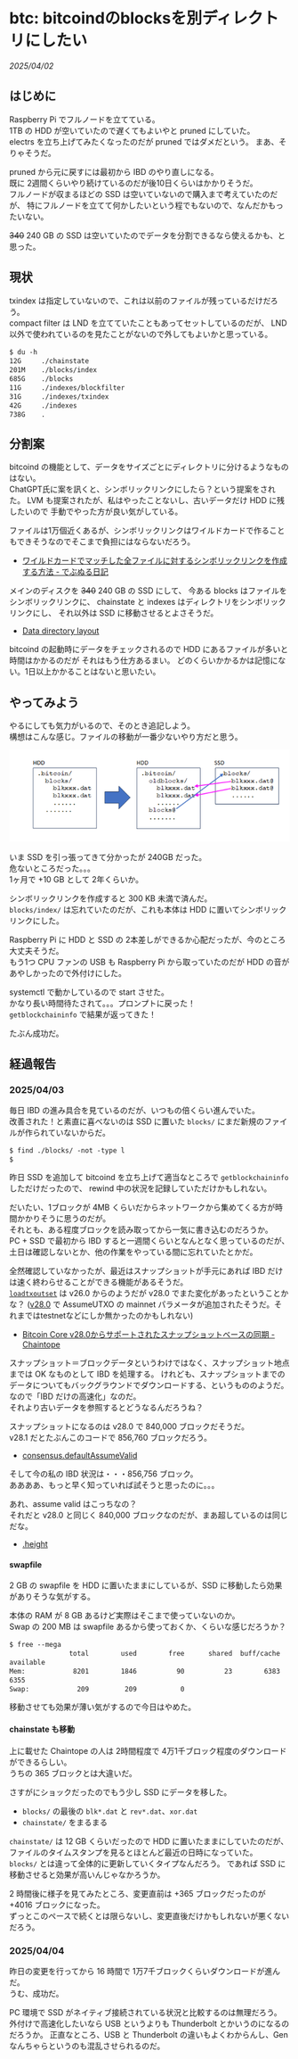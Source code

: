 # btc: bitcoindのblocksを別ディレクトリにしたい

_2025/04/02_

## はじめに

Raspberry Pi でフルノードを立てている。  
1TB の HDD が空いていたので遅くてもよいやと pruned にしていた。  
electrs を立ち上げてみたくなったのだが pruned ではダメだという。
まあ、そりゃそうだ。

pruned から元に戻すには最初から IBD のやり直しになる。  
既に 2週間くらいやり続けているのだが後10日くらいはかかりそうだ。  
フルノードが収まるほどの SSD は空いていないので購入まで考えていたのだが、
特にフルノードを立てて何かしたいという程でもないので、なんだかもったいない。

~~340~~ 240 GB の SSD は空いていたのでデータを分割できるなら使えるかも、と思った。

## 現状

txindex は指定していないので、これは以前のファイルが残っているだけだろう。  
compact filter は LND を立てていたこともあってセットしているのだが、
LND 以外で使われているのを見たことがないので外してもよいかと思っている。

```console
$ du -h
12G     ./chainstate
201M    ./blocks/index
685G    ./blocks
11G     ./indexes/blockfilter
31G     ./indexes/txindex
42G     ./indexes
738G    .
```

## 分割案

bitcoind の機能として、データをサイズごとにディレクトリに分けるようなものはない。  
ChatGPT氏に案を訊くと、シンボリックリンクにしたら？という提案をされた。
LVM も提案されたが、私はやったことないし、古いデータだけ HDD に残したいので
手動でやった方が良い気がしている。

ファイルは1万個近くあるが、シンボリックリンクはワイルドカードで作ることもできそうなのでそこまで負担にはならないだろう。

* [ワイルドカードでマッチした全ファイルに対するシンボリックリンクを作成する方法 - でぶぬる日記](https://aquarla.hatenadiary.org/entry/20121206/1354784935)

メインのディスクを ~~340~~ 240 GB の SSD にして、
今ある blocks はファイルをシンボリックリンクに、
chainstate と indexes はディレクトリをシンボリックリンクにし、
それ以外は SSD に移動させるとよさそうだ。

* [Data directory layout](https://github.com/bitcoin/bitcoin/blob/v28.1/doc/files.md#data-directory-layout)

bitcoind の起動時にデータをチェックされるので HDD にあるファイルが多いと時間はかかるのだが
それはもう仕方あるまい。
どのくらいかかるかは記憶にない。1日以上かかることはないと思いたい。

## やってみよう

やるにしても気力がいるので、そのとき追記しよう。  
構想はこんな感じ。ファイルの移動が一番少ないやり方だと思う。

![image](images/20250402a-1.png)

いま SSD を引っ張ってきて分かったが 240GB だった。  
危ないところだった。。。  
1ヶ月で +10 GB として 2年くらいか。

シンボリックリンクを作成すると 300 KB 未満で済んだ。  
`blocks/index/` は忘れていたのだが、これも本体は HDD に置いてシンボリックリンクにした。

Raspberry Pi に HDD と SSD の 2本差しができるか心配だったが、今のところ大丈夫そうだ。  
もう1つ CPU ファンの USB も Raspberry Pi から取っていたのだが HDD の音があやしかったので外付けにした。

systemctl で動かしているので start させた。  
かなり長い時間待たされて。。。プロンプトに戻った！  
`getblockchaininfo` で結果が返ってきた！

たぶん成功だ。

## 経過報告

### 2025/04/03

毎日 IBD の進み具合を見ているのだが、いつもの倍くらい進んでいた。  
改善された！と素直に喜べないのは SSD に置いた `blocks/` にまだ新規のファイルが作られていないからだ。

```console
$ find ./blocks/ -not -type l
$
```

昨日 SSD を追加して bitcoind を立ち上げて適当なところで `getblockchaininfo` しただけだったので、
rewind 中の状況を記録していただけかもしれない。

だいたい、1ブロックが 4MB くらいだからネットワークから集めてくる方が時間かかりそうに思うのだが。  
それとも、ある程度ブロックを読み取ってから一気に書き込むのだろうか。  
PC + SSD で最初から IBD すると一週間くらいとなんとなく思っているのだが、
土日は確認しないとか、他の作業をやっている間に忘れていたとかだ。  

全然確認していなかったが、最近はスナップショットが手元にあれば IBD だけは速く終わらせることができる機能があるそうだ。  
[`loadtxoutset`](https://bitcoincore.org/en/doc/26.0.0/rpc/blockchain/loadtxoutset/) は v26.0 からのようだが v28.0 でまた変化があったということかな？
([v28.0](https://bitcoin.org/en/releases/28.0/#updated-rpcs) で AssumeUTXO の mainnet パラメータが追加されたそうだ。それまではtestnetなどにしか無かったのかもしれない)

* [Bitcoin Core v28.0からサポートされたスナップショットベースの同期 - Chaintope](https://www.chaintope.com/pickup_topics/126452/)

スナップショット＝ブロックデータというわけではなく、スナップショット地点までは OK なものとして IBD を処理する。
けれども、スナップショットまでのデータについてもバックグラウンドでダウンロードする、というもののようだ。  
なので「IBD だけの高速化」なのだ。  
それより古いデータを参照するとどうなるんだろうね？

スナップショットになるのは v28.0 で 840,000 ブロックだそうだ。  
v28.1 だとたぶんこのコードで 856,760 ブロックだろう。

* [consensus.defaultAssumeValid](https://github.com/bitcoin/bitcoin/blob/v28.1/src/kernel/chainparams.cpp#L119)

そして今の私の IBD 状況は・・・856,756 ブロック。  
ああああ、もっと早く知っていれば試そうと思ったのに。。。

あれ、assume valid はこっちなの？  
それだと v28.0 と同じく 840,000 ブロックなのだが、まあ超しているのは同じだな。

* [.height](https://github.com/bitcoin/bitcoin/blob/v28.1/src/kernel/chainparams.cpp#L188)

#### swapfile

2 GB の swapfile を HDD に置いたままにしているが、SSD に移動したら効果がありそうな気がする。

本体の RAM が 8 GB あるけど実際はそこまで使っていないのか。  
Swap の 200 MB は swapfile あるから使っておくか、くらいな感じだろうか？

```console
$ free --mega
               total        used        free      shared  buff/cache   available
Mem:            8201        1846          90          23        6383        6355
Swap:            209         209           0
```

移動させても効果が薄い気がするので今日はやめた。

#### chainstate も移動

上に載せた Chaintope の人は 2時間程度で 4万1千ブロック程度のダウンロードができるらしい。  
うちの 365 ブロックとは大違いだ。

さすがにショックだったのでもう少し SSD にデータを移した。

* `blocks/` の最後の `blk*.dat` と `rev*.dat`、`xor.dat`
* `chainstate/` をまるまる

`chainstate/` は 12 GB くらいだったので HDD に置いたままにしていたのだが、
ファイルのタイムスタンプを見るとほとんど最近の日時になっていた。  
`blocks/` とは違って全体的に更新していくタイプなんだろう。
であれば SSD に移動させると効果が高いんじゃなかろうか。

2 時間後に様子を見てみたところ、変更直前は +365 ブロックだったのが +4016 ブロックになった。  
ずっとこのペースで続くとは限らないし、変更直後だけかもしれないが悪くないだろう。

### 2025/04/04

昨日の変更を行ってから 16 時間で 1万7千ブロックくらいダウンロードが進んだ。  
うむ、成功だ。

PC 環境で SSD がネイティブ接続されている状況と比較するのは無理だろう。
外付けで高速化したいなら USB というよりも Thunderbolt とかいうのになるのだろうか。
正直なところ、USB と Thunderbolt の違いもよくわからんし、Gen なんちゃらというのも混乱させられるのだ。
